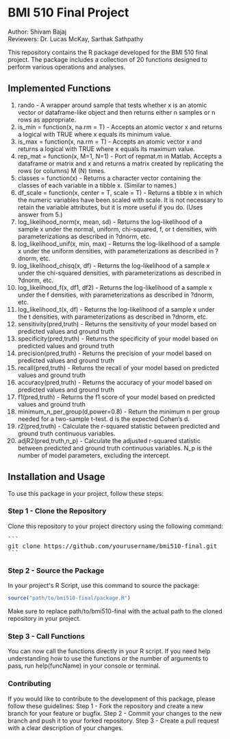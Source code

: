 # BMI 510 Final Project

Author: Shivam Bajaj  
Reviewers: Dr. Lucas McKay, Sarthak Sathpathy

This repository contains the R package developed for the BMI 510 final project. The package includes a collection of 20 functions designed to perform various operations and analyses.

## Implemented Functions

1. rando - A wrapper around sample that tests whether x is an atomic vector or dataframe-like object and then returns either n samples or n rows as appropriate.
2. is_min = function(x, na.rm = T) - Accepts an atomic vector x and returns a logical with TRUE where x equals its minimum value.
3. is_max = function(x, na.rm = T) - Accepts an atomic vector x and returns a logical with TRUE where x equals its maximum value.
4. rep_mat = function(x, M=1, N=1) - Port of repmat.m in Matlab. Accepts a dataframe or matrix and x and returns a matrix created by replicating the rows (or columns) M (N) times.
5. classes = function(x) - Returns a character vector containing the classes of each variable in a tibble x. (Similar to names.)
6. df_scale = function(x, center = T, scale = T) - Returns a tibble x in which the numeric variables have been scaled with scale. It is not necessary to retain the variable attributes, but it is more useful if you do. (Uses answer from 5.)
7. log_likelihood_norm(x, mean, sd) - Returns the log-likelihood of a sample x under the normal, uniform, chi-squared, f, or t densities, with parameterizations as described in ?dnorm, etc. 
8. log_likelihood_unif(x, min, max) - Returns the log-likelihood of a sample x under the uniform densities, with parameterizations as described in ?dnorm, etc. 
9. log_likelihood_chisq(x, df) - Returns the log-likelihood of a sample x under the chi-squared densities, with parameterizations as described in ?dnorm, etc. 
10. log_likelihood_f(x, df1, df2) - Returns the log-likelihood of a sample x under the f densities, with parameterizations as described in ?dnorm, etc. 
11. log_likelihood_t(x, df) - Returns the log-likelihood of a sample x under the t densities, with parameterizations as described in ?dnorm, etc. 
12. sensitivity(pred,truth) - Returns the sensitivity of your model based on predicted values and ground truth
13. specificity(pred,truth) - Returns the specificity of your model based on predicted values and ground truth
14. precision(pred,truth) - Returns the precision of your model based on predicted values and ground truth
15. recall(pred,truth) - Returns the recall of your model based on predicted values and ground truth
16. accuracy(pred,truth) - Returns the accuracy of your model based on predicted values and ground truth
17. f1(pred,truth) - Returns the f1 score of your model based on predicted values and ground truth
18. minimum_n_per_group(d,power=0.8) - Return the minimum n per group needed for a two-sample t-test. d is the expected Cohen’s d.
19. r2(pred,truth) - Calculate the r-squared statistic between predicted and ground truth continuous variables.
20. adjR2(pred,truth,n_p) - Calculate the adjusted r-squared statistic between predicted and ground truth continuous variables. N_p is the number of model parameters, excluding the intercept.

## Installation and Usage

To use this package in your project, follow these steps:

### Step 1 - Clone the Repository

Clone this repository to your project directory using the following command:

<pre>
```
git clone https://github.com/yourusername/bmi510-final.git
```
</pre>

### Step 2 - Source the Package

In your project's R Script, use this command to source the package:

```R
source("path/to/bmi510-final/package.R")
```

Make sure to replace path/to/bmi510-final with the actual path to the cloned repository in your project.

### Step 3 - Call Functions
You can now call the functions directly in your R script. If you need help understanding how to use the functions or the number of arguments to pass, run help(funcName) in your console or terminal.

### Contributing
If you would like to contribute to the development of this package, please follow these guidelines:
Step 1 - Fork the repository and create a new branch for your feature or bugfix.
Step 2 - Commit your changes to the new branch and push it to your forked repository.
Step 3 - Create a pull request with a clear description of your changes.
